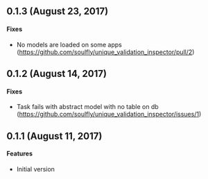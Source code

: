## 0.1.3 (August 23, 2017)

#### Fixes

* No models are loaded on some apps (https://github.com/soulfly/unique_validation_inspector/pull/2)

## 0.1.2 (August 14, 2017)

#### Fixes

* Task fails with abstract model with no table on db (https://github.com/soulfly/unique_validation_inspector/issues/1)

## 0.1.1 (August 11, 2017)

#### Features

* Initial version
